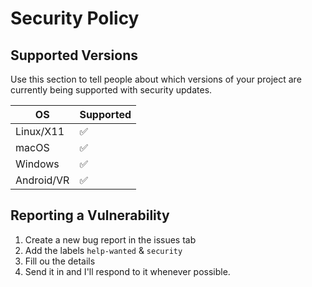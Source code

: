 # Security Policy

## Supported Versions

Use this section to tell people about which versions of your project are
currently being supported with security updates.

| OS | Supported |
| ---------- | ------------------ |
| Linux/X11  | :white_check_mark: |
| macOS      | :white_check_mark: |
| Windows    | :white_check_mark: |
| Android/VR | :white_check_mark: |

## Reporting a Vulnerability

1. Create a new bug report in the issues tab
2. Add the labels `help-wanted` & `security`
3. Fill ou the details
4. Send it in and I'll respond to it whenever possible.
